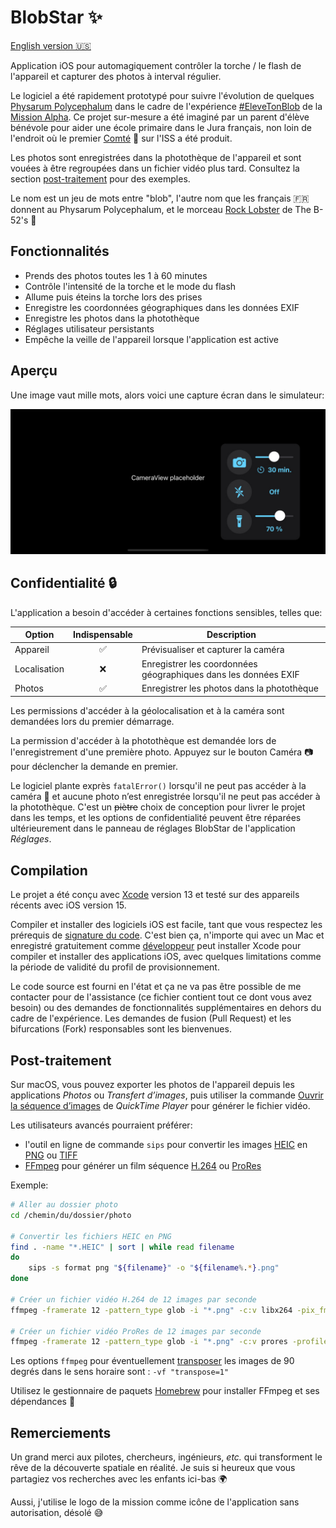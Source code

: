 # BlobStar ✨

[English version 🇺🇸](./README.md)

Application iOS pour automagiquement contrôler la torche / le flash de l'appareil et capturer des photos à interval régulier.

Le logiciel a été rapidement prototypé pour suivre l'évolution de quelques [Physarum Polycephalum](https://fr.wikipedia.org/wiki/Physarum_polycephalum) dans le cadre de l'expérience [#EleveTonBlob](https://disciplines.ac-toulouse.fr/daac/elevetonblob-lexperience-educative-du-cnes-pour-la-mission-alpha) de la [Mission Alpha](https://missionalpha.cnes.fr/).
Ce projet sur-mesure a été imaginé par un parent d'élève bénévole pour aider une école primaire dans le Jura français, non loin de l'endroit où le premier [Comté](https://france3-regions.francetvinfo.fr/bourgogne-franche-comte/jura/espace-thomas-pesquet-savoure-du-comte-1207393.html) 🧀 sur l'ISS a été produit.

Les photos sont enregistrées dans la photothèque de l'appareil et sont vouées à être regroupées dans un fichier vidéo plus tard.
Consultez la section [post-traitement](#post-traitement) pour des exemples.

Le nom est un jeu de mots entre "blob", l'autre nom que les français 🇫🇷 donnent au Physarum Polycephalum, et le morceau [Rock Lobster](https://www.youtube.com/watch?v=n4QSYx4wVQg) de The B-52's 🦞

## Fonctionnalités

* Prends des photos toutes les 1 à 60 minutes
* Contrôle l'intensité de la torche et le mode du flash
* Allume puis éteins la torche lors des prises
* Enregistre les coordonnées géographiques dans les données EXIF
* Enregistre les photos dans la photothèque
* Réglages utilisateur persistants
* Empêche la veille de l'appareil lorsque l'application est active

## Aperçu

Une image vaut mille mots, alors voici une capture écran dans le simulateur:

![BlobStar aperçu simulateur](./Resources/Simulator.jpg)

## Confidentialité 🔒

L'application a besoin d'accéder à certaines fonctions sensibles, telles que:

| Option | Indispensable | Description |
|-|:-:|-|
| Appareil     | ✅ | Prévisualiser et capturer la caméra
| Localisation | ❌ | Enregistrer les coordonnées géographiques dans les données EXIF
| Photos       | ✅ | Enregistrer les photos dans la photothèque

Les permissions d'accéder à la géolocalisation et à la caméra sont demandées lors du premier démarrage.

La permission d'accéder à la photothèque est demandée lors de l'enregistrement d'une première photo.
Appuyez sur le bouton Caméra 📷 pour déclencher la demande en premier.

Le logiciel plante exprès `fatalError()` lorsqu'il ne peut pas accéder à la caméra 🐞 et aucune photo n’est enregistrée lorsqu'il ne peut pas accéder à la photothèque.
C'est un ~~piètre~~ choix de conception pour livrer le projet dans les temps, et les options de confidentialité peuvent être réparées ultérieurement dans le panneau de réglages BlobStar de l'application _Réglages_.

## Compilation

Le projet a été conçu avec [Xcode](https://developer.apple.com/xcode/) version 13 et testé sur des appareils récents avec iOS version 15.

Compiler et installer des logiciels iOS est facile, tant que vous respectez les prérequis de [signature du code](https://developer.apple.com/support/code-signing/).
C'est bien ça, n'importe qui avec un Mac et enregistré gratuitement comme [développeur](https://developer.apple.com/) peut installer Xcode pour compiler et installer des applications iOS, avec quelques limitations comme la période de validité du profil de provisionnement.

Le code source est fourni en l'état et ça ne va pas être possible de me contacter pour de l'assistance (ce fichier contient tout ce dont vous avez besoin) ou des demandes de fonctionnalités supplémentaires en dehors du cadre de l'expérience.
Les demandes de fusion (Pull Request) et les bifurcations (Fork) responsables sont les bienvenues.

## Post-traitement

Sur macOS, vous pouvez exporter les photos de l'appareil depuis les applications _Photos_ ou _Transfert d’images_, puis utiliser la commande [Ouvrir la séquence d’images](https://support.apple.com/guide/quicktime-player/create-a-movie-with-an-image-sequence-qtp315cce984) de _QuickTime Player_ pour générer le fichier vidéo.

Les utilisateurs avancés pourraient préférer:

* l'outil en ligne de commande `sips` pour convertir les images [HEIC](https://fr.wikipedia.org/wiki/High_Efficiency_Image_File_Format) en [PNG](https://fr.wikipedia.org/wiki/Portable_Network_Graphics) ou [TIFF](https://fr.wikipedia.org/wiki/Tagged_Image_File_Format)
* [FFmpeg](https://trac.ffmpeg.org/wiki/Slideshow) pour générer un film séquence [H.264](https://fr.wikipedia.org/wiki/H.264) ou [ProRes](https://fr.wikipedia.org/wiki/Apple_ProRes)

Exemple:

```bash
# Aller au dossier photo
cd /chemin/du/dossier/photo

# Convertir les fichiers HEIC en PNG
find . -name "*.HEIC" | sort | while read filename
do
    sips -s format png "${filename}" -o "${filename%.*}.png"
done

# Créer un fichier vidéo H.264 de 12 images par seconde
ffmpeg -framerate 12 -pattern_type glob -i "*.png" -c:v libx264 -pix_fmt yuv420p output.mp4

# Créer un fichier vidéo ProRes de 12 images par seconde
ffmpeg -framerate 12 -pattern_type glob -i "*.png" -c:v prores -profile:v 3 -pix_fmt yuv422p10 output.mov
```

Les options `ffmpeg` pour éventuellement [transposer](https://ffmpeg.org/ffmpeg-filters.html#transpose-1) les images de 90 degrés dans le sens horaire sont : `-vf "transpose=1"`

Utilisez le gestionnaire de paquets [Homebrew](https://brew.sh/) pour installer FFmpeg et ses dépendances 🍺

## Remerciements

Un grand merci aux pilotes, chercheurs, ingénieurs, _etc._ qui transforment le rêve de la découverte spatiale en réalité.
Je suis si heureux que vous partagiez vos recherches avec les enfants ici-bas 🌍

Aussi, j'utilise le logo de la mission comme icône de l'application sans autorisation, désolé 😅
